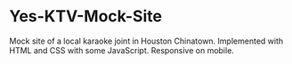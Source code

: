 # Yes-KTV-Mock-Site
Mock site of a local karaoke joint in Houston Chinatown. Implemented with HTML and CSS with some JavaScript. Responsive on mobile.
